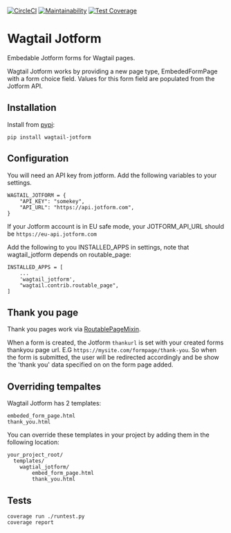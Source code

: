 [![CircleCI](https://circleci.com/gh/kevinhowbrook/wagtail-jotform.svg?style=shield&circle)](https://circleci.com/gh/kevinhowbrook/wagtail-jotform)
[![Maintainability](https://api.codeclimate.com/v1/badges/726c28a95738c509885c/maintainability)](https://codeclimate.com/github/kevinhowbrook/wagtail-jotform/maintainability)
[![Test Coverage](https://api.codeclimate.com/v1/badges/726c28a95738c509885c/test_coverage)](https://codeclimate.com/github/kevinhowbrook/wagtail-jotform/test_coverage)

# Wagtail Jotform

Embedable Jotform forms for Wagtail pages.

Wagtail Jotform works by providing a new page type, EmbededFormPage with a form choice field. Values for this form field are populated from the Jotform API.

## Installation

Install from [pypi](https://pypi.org/project/wagtail-jotform/):

```
pip install wagtail-jotform
```

## Configuration

You will need an API key from jotform.
Add the following variables to your settings.

```
WAGTAIL_JOTFORM = {
    "API_KEY": "somekey",
    "API_URL": "https://api.jotform.com",
}
```

If your Jotform account is in EU safe mode, your JOTFORM_API_URL should be `https://eu-api.jotform.com`

Add the following to you INSTALLED_APPS in settings, note that wagtail_jotform depends on routable_page:

```
INSTALLED_APPS = [
    ...
    'wagtail_jotform',
    "wagtail.contrib.routable_page",
]
```

## Thank you page

Thank you pages work via [RoutablePageMixin](https://docs.wagtail.io/en/latest/reference/contrib/routablepage.html).

When a form is created, the Jotform `thankurl` is set with your created forms thankyou page url. E.G `https://mysite.com/formpage/thank-you`. So when the form is submitted, the user will be redirected accordingly and be show the 'thank you' data specified on on the form page added.

## Overriding tempaltes

Wagtail Jotform has 2 templates:

```
embeded_form_page.html
thank_you.html
```

You can override these templates in your project by adding them in the following location:

```
your_project_root/
  templates/
    wagtial_jotform/
        embed_form_page.html
        thank_you.html
```

## Tests

```
coverage run ./runtest.py
coverage report
```
